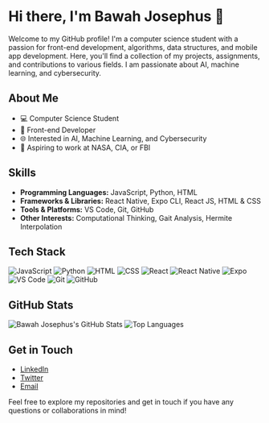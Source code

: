 <!--
# Hi there, I'm Bawah Josephus 👋

Welcome to my GitHub profile! I'm a computer science student with a passion for front-end development, algorithms, data structures, and mobile app development. Here, you'll find a collection of my projects, assignments, and contributions to various fields. I am passionate about AI, machine learning, and cybersecurity.

## About Me

- 💻 Computer Science Student
- 🔧 Front-end Developer
- 🌐 Interested in AI, Machine Learning, and Cybersecurity
- 🎯 Aspiring to work at NASA, CIA, or FBI

## Skills

- **Programming Languages:** JavaScript, Python, HTML
- **Frameworks & Libraries:** React Native, Expo CLI, React JS, HTML & CSS
- **Tools & Platforms:** VS Code, Git, GitHub
- **Other Interests:** Computational Thinking, Gait Analysis, Hermite Interpolation

Feel free to explore my repositories and get in touch if you have any questions or collaborations in mind!
-->
# Hi there, I'm Bawah Josephus 👋

Welcome to my GitHub profile! I'm a computer science student with a passion for front-end development, algorithms, data structures, and mobile app development. Here, you'll find a collection of my projects, assignments, and contributions to various fields. I am passionate about AI, machine learning, and cybersecurity.

## About Me

- 💻 Computer Science Student
- 🔧 Front-end Developer
- 🌐 Interested in AI, Machine Learning, and Cybersecurity
- 🎯 Aspiring to work at NASA, CIA, or FBI

## Skills

- **Programming Languages:** JavaScript, Python, HTML
- **Frameworks & Libraries:** React Native, Expo CLI, React JS, HTML & CSS
- **Tools & Platforms:** VS Code, Git, GitHub
- **Other Interests:** Computational Thinking, Gait Analysis, Hermite Interpolation

## Tech Stack

![JavaScript](https://img.shields.io/badge/-JavaScript-F7DF1E?style=flat&logo=JavaScript&logoColor=black)
![Python](https://img.shields.io/badge/-Python-3776AB?style=flat&logo=Python&logoColor=white)
![HTML](https://img.shields.io/badge/-HTML-E34F26?style=flat&logo=HTML5&logoColor=white)
![CSS](https://img.shields.io/badge/-CSS-1572B6?style=flat&logo=CSS3&logoColor=white)
![React](https://img.shields.io/badge/-React-61DAFB?style=flat&logo=React&logoColor=black)
![React Native](https://img.shields.io/badge/-React%20Native-61DAFB?style=flat&logo=React&logoColor=black)
![Expo](https://img.shields.io/badge/-Expo-000020?style=flat&logo=Expo&logoColor=white)
![VS Code](https://img.shields.io/badge/-VS%20Code-007ACC?style=flat&logo=Visual-Studio-Code&logoColor=white)
![Git](https://img.shields.io/badge/-Git-F05032?style=flat&logo=Git&logoColor=white)
![GitHub](https://img.shields.io/badge/-GitHub-181717?style=flat&logo=GitHub&logoColor=white)

## GitHub Stats

![Bawah Josephus's GitHub Stats](https://github-readme-stats.vercel.app/api?username=Josephus67&show_icons=true&theme=radical)
![Top Languages](https://github-readme-stats.vercel.app/api/top-langs/?username=Josephus67&layout=compact&theme=radical)

## Get in Touch

- [LinkedIn](https://www.linkedin.com/in/yourusername)
- [Twitter](https://twitter.com/yourusername)
- [Email](mailto:jbawah002@st.ug.edu.gh)

Feel free to explore my repositories and get in touch if you have any questions or collaborations in mind!
